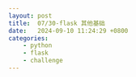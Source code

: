```yaml
---
layout: post
title:  07/30-flask 其他基础
date:   2024-09-10 11:24:29 +0800
categories: 
    - python 
    - flask
    - challenge
---
```

